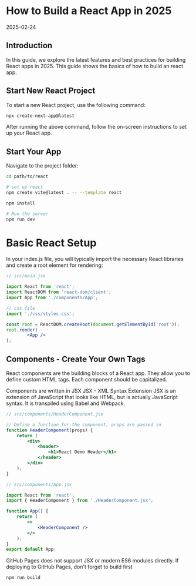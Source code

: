 # How to Build a React App in 2025
2025-02-24

## Introduction
In this guide, we explore the latest features and best practices for building React apps in 2025. 
This guide shows the basics of how to build an react app.

## Start New React Project

To start a new React project, use the following command:

```bash
npx create-next-app@latest
```
After running the above command, follow the on-screen instructions to set up your React app.

## Start Your App
Navigate to the project folder:

```bash
cd path/to/react

# set up react
npm create vite@latest . -- --template react 

npm install

# Run the server
npm run dev
```

# Basic React Setup
In your index.js file, you will typically import the necessary React libraries and create a root element for rendering:

```jsx
// src/main.jsx

import React from 'react';
import ReactDOM from 'react-dom/client';
import App from './components/App';

// css file
import './css/styles.css';

const root = ReactDOM.createRoot(document.getElementById('root'));
root.render(
        <App />
);
```

## Components - Create Your Own Tags
React components are the building blocks of a React app. They allow you to define custom HTML tags. Each component should be capitalized.

Components are written in JSX
JSX - XML Syntax Extension
JSX is an extension of JavaScript that looks like HTML, but is actually JavaScript syntax. It is transpiled using Babel and Webpack.

```jsx
// src/components/HeaderComponent.jsx

// Define a function for the component, props are passed in
function HeaderComponent(props) {
    return (
        <div>
            <header>
                <h1>React Demo Header</h1>
            </header>
        </div>
    );
}

```

```jsx
// src/components/App.jsx

import React from 'react';
import { HeaderComponent } from './HeaderComponent.jsx';

function App() {
    return (
        <>
            <HeaderComponent />
        </>
    );
}
export default App;
```

GitHub Pages does not support JSX or modern ES6 modules directly.
If deploying to GitHub Pages, don't forget to build first 

```{bash}
npm run build
```